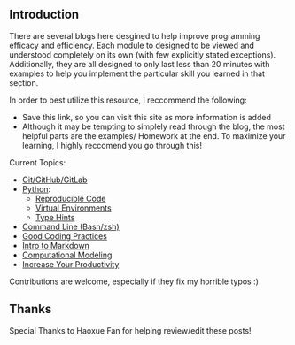 ## Introduction

There are several blogs here desgined to help improve programming efficacy and efficiency. Each module to designed to be viewed and understood completely on its own (with few explicitly stated exceptions). Additionally, they are all designed to only last less than 20 minutes with examples to help you implement the particular skill you learned in that section. 

In order to best utilize this resource, I reccommend the following:
- Save this link, so you can visit this site as more information is added
- Although it may be tempting to simplely read through the blog, the most helpful parts are the examples/ Homework at the end. To maximize your learning, I highly reccomend you go through this!

Current Topics:

- [Git/GitHub/GitLab](git.md)
- [Python](python.md):
	- [Reproducible Code](python.md#reproducible-code)
	- [Virtual Environments](python.md#virtual-environments)
	- [Type Hints](python.md#type-hints)
- [Command Line (Bash/zsh)](cli.md)
- [Good Coding Practices](good_practices.md)
- [Intro to Markdown](markdown.md)
- [Computational Modeling](modeling.md)
- [Increase Your Productivity](productivity.md)

Contributions are welcome, especially if they fix my horrible typos :)


## Thanks 
Special Thanks to Haoxue Fan for helping review/edit these posts!
